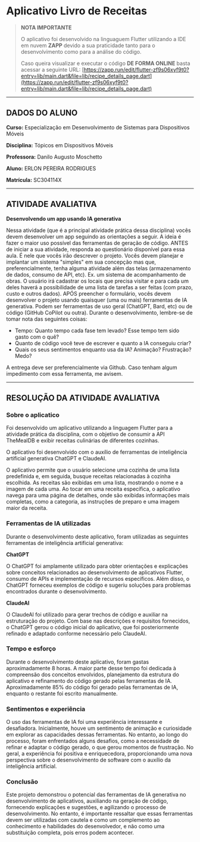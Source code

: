 # Aplicativo Livro de Receitas

> **NOTA IMPORTANTE**
>
> O aplicativo foi desenvolvido na linguaguem Flutter utilizando a IDE em nuvem **ZAPP** devido a sua praticidade tanto para o desenvolvimento como para a análise do código.
>
> Caso queira visualizar e executar o código **DE FORMA ONLINE** basta acessar a seguinte URL:
> [https://zapp.run/edit/flutter-zf9s06xyf9t0?entry=lib/main.dart&file=lib/recipe_details_page.dart](https://zapp.run/edit/flutter-zf9s06xyf9t0?entry=lib/main.dart&file=lib/recipe_details_page.dart)

---

## DADOS DO ALUNO

**Curso:** Especialização em Desenvolvimento de Sistemas para Dispositivos Móveis

**Disciplina:** Tópicos em Dispositivos Móveis

**Professora:** Danilo Augusto Moschetto

**Aluno:** ERLON PEREIRA RODRIGUES

**Matrícula:** SC304114X

---

## ATIVIDADE AVALIATIVA

**Desenvolvendo um app usando IA generativa**

Nessa atividade (que é a principal atividade prática dessa disciplina) vocês devem desenvolver um app seguindo as orientações a seguir. A ideia é fazer o maior uso possível das ferramentas de geração de código.
ANTES de iniciar a sua atividade, responda ao questionário disponível para essa aula. É nele que vocês irão descrever o projeto. Vocês devem planejar e implantar um sistema "simples" em sua concepção mas que, preferencialmente, tenha alguma atividade além das telas (armazenamento de dados, consumo de API, etc). 
Ex. um sistema de acompanhamento de obras. O usuário irá cadastrar os locais que precisa visitar e para cada um deles haverá a possibilidade de uma lista de tarefas a ser feitas (com prazo, custo e outros dados).
APÓS preencher o formulário, vocês devem desenvolver o projeto usando quaisquer (uma ou mais) ferramentas de IA generativa. Podem ser ferramentas de uso geral (ChatGPT, Bard, etc) ou de código (GitHub CoPilot ou outra). 
Durante o desenvolvimento, lembre-se de tomar nota das seguintes coisas:
- Tempo: Quanto tempo cada fase tem levado? Esse tempo tem sido gasto com o quê?
- Quanto de código você teve de escrever e quanto a IA conseguiu criar?
- Quais os seus sentimentos enquanto usa da IA? Animação? Frustração? Medo?

A entrega deve ser preferencialmente via Github. Caso tenham algum impedimento com essa ferramenta, me avisem.

---

## RESOLUÇÃO DA ATIVIDADE AVALIATIVA

### Sobre o aplicatico

Foi desenvolvido um aplicativo utilizando a linguagem Flutter para a atividade prática da disciplina, com o objetivo de consumir a API TheMealDB e exibir receitas culinárias de diferentes cozinhas.

O aplicativo foi desenvolvido com o auxílio de ferramentas de inteligência artificial generativa ChatGPT e ClaudeAI.

O aplicativo permite que o usuário selecione uma cozinha de uma lista predefinida e, em seguida, busque receitas relacionadas à cozinha escolhida. As receitas são exibidas em uma lista, mostrando o nome e a imagem de cada uma. Ao tocar em uma receita específica, o aplicativo navega para uma página de detalhes, onde são exibidas informações mais completas, como a categoria, as instruções de preparo e uma imagem maior da receita.

### Ferramentas de IA utilizadas

Durante o desenvolvimento deste aplicativo, foram utilizadas as seguintes ferramentas de inteligência artificial generativa:

**ChatGPT**

O ChatGPT foi amplamente utilizado para obter orientações e explicações sobre conceitos relacionados ao desenvolvimento de aplicativos Flutter, consumo de APIs e implementação de recursos específicos.
Além disso, o ChatGPT forneceu exemplos de código e sugeriu soluções para problemas encontrados durante o desenvolvimento.

**ClaudeAI**

O ClaudeAI foi utilizado para gerar trechos de código e auxiliar na estruturação do projeto.
Com base nas descrições e requisitos fornecidos, o ChatGPT gerou o código inicial do aplicativo, que foi posteriormente refinado e adaptado conforme necessário pelo ClaudeAI.

### Tempo e esforço

Durante o desenvolvimento deste aplicativo, foram gastas aproximadamente 8 horas.
A maior parte desse tempo foi dedicada à compreensão dos conceitos envolvidos, planejamento da estrutura do aplicativo e refinamento do código gerado pelas ferramentas de IA. 
Aproximadamente 85% do código foi gerado pelas ferramentas de IA, enquanto o restante foi escrito manualmente.

### Sentimentos e experiência

O uso das ferramentas de IA foi uma experiência interessante e desafiadora.
Inicialmente, houve um sentimento de animação e curiosidade em explorar as capacidades dessas ferramentas.
No entanto, ao longo do processo, foram enfrentados alguns desafios, como a necessidade de refinar e adaptar o código gerado, o que gerou momentos de frustração.
No geral, a experiência foi positiva e enriquecedora, proporcionando uma nova perspectiva sobre o desenvolvimento de software com o auxílio da inteligência artificial.

### Conclusão

Este projeto demonstrou o potencial das ferramentas de IA generativa no desenvolvimento de aplicativos, auxiliando na geração de código, fornecendo explicações e sugestões, e agilizando o processo de desenvolvimento.
No entanto, é importante ressaltar que essas ferramentas devem ser utilizadas com cautela e como um complemento ao conhecimento e habilidades do desenvolvedor, e não como uma substituição completa, pois erros podem acontecer.

